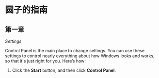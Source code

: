 # 圆子的指南


## 第一章


*Settings*

Control Panel is the main place to change settings. You can use these settings to control nearly everything about how Windows looks and works, so that it's just right for you. Here’s how:

1.	Click the **Start** button, and then click **Control Panel**.
